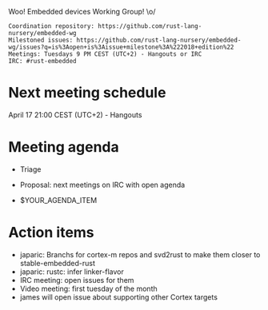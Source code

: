 Woo! Embedded devices Working Group! \o/

    Coordination repository: https://github.com/rust-lang-nursery/embedded-wg
    Milestoned issues: https://github.com/rust-lang-nursery/embedded-wg/issues?q=is%3Aopen+is%3Aissue+milestone%3A%222018+edition%22
    Meetings: Tuesdays 9 PM CEST (UTC+2) - Hangouts or IRC
    IRC: #rust-embedded

# Next meeting schedule

April 17 21:00 CEST (UTC+2) - Hangouts

# Meeting agenda

- Triage
- Proposal: next meetings on IRC with open agenda

- $YOUR_AGENDA_ITEM

# Action items

- japaric: Branchs for cortex-m repos and svd2rust to make them closer to stable-embedded-rust
- japaric: rustc: infer linker-flavor
- IRC meeting: open issues for them
- Video meeting: first tuesday of the month
- james will open issue about supporting other Cortex targets
